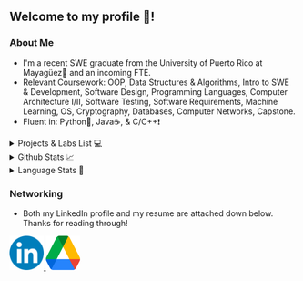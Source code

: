 ## Welcome to my profile 🥳!

### About Me
* I'm a recent SWE graduate from the University of Puerto Rico at Mayagüez🐾 and an incoming FTE.
* Relevant Coursework: OOP, Data Structures & Algorithms, Intro to SWE & Development, Software Design,
Programming Languages, Computer Architecture I/II, Software Testing, Software Requirements, Machine Learning, OS,
Cryptography, Databases, Computer Networks, Capstone.
* Fluent in: Python🐍, Java☕, & C/C++❗️

<details>
  <summary>Projects & Labs List 💻</summary>
  <ul>
  <li> Includes a list of my personal projects, coursework projects, club projects, and course labs. These are sorted
       in descending order: from my most recent projects to the oldest.
  </ul>

<table class="tg">
<thead>
    <tr>
        <th class="tg-c3ow">Project</th>
        <th class="tg-c3ow">Progress</th>
        <th class="tg-c3ow">Repository Links</th>
    </tr>

<tbody>
<tr>
    <td class="tg-c3ow"> Databases: Warehouse Inventory </td>
    <td class="tg-c3ow"> Completed </td>
    <td class="tg-c3ow"><a href="https://github.com/ymercad0/Databases-Inventory-Project"> Repo Link </a></td>
  </tr>

  <tr>
    <td class="tg-c3ow"> Bot-O-Mat: Multiprocessing </td>
    <td class="tg-c3ow"> Completed </td>
    <td class="tg-c3ow"><a href="https://github.com/ymercad0/Bot-O-Mat"> Repo Link </a></td>
  </tr>

 <tr>
    <td class="tg-c3ow"> Machine Learning: Text Classification </td>
    <td class="tg-c3ow"> Completed </td>
    <td class="tg-c3ow"><a href="https://github.com/ymercad0/Tweets-Disaster-Classification"> Repo Link </a></td>
  </tr>

 <tr>
    <td class="tg-c3ow"> OS Laboratories </td>
    <td class="tg-c3ow"> Completed </td>
    <td class="tg-c3ow"><a href="https://github.com/ymercad0/OS-Labs"> Repo Link </a></td>
  </tr>

 <tr>
    <td class="tg-c3ow"> Assembly: MSP430 Slot Machine </td>
    <td class="tg-c3ow"> Completed </td>
    <td class="tg-c3ow"><a href="https://github.com/ymercad0/KasinoGroup07"> Repo Link </a></td>
  </tr>

 <tr>
    <td class="tg-c3ow"> Pathway Internships (Full Stack) </td>
    <td class="tg-c3ow"> Completed </td>
    <td class="tg-c3ow"><a href="https://github.com/ymercad0/pathway"> Repo Link </a></td>
  </tr>

  <tr>
    <td class="tg-c3ow"> Caffe Etoile (Full Stack) </td>
    <td class="tg-c3ow"> Completed </td>
    <td class="tg-c3ow"><a href="https://github.com/ymercad0/caffe-etoile"> Repo Link </a></td>
  </tr>

  <tr>
    <td class="tg-c3ow"> Elevator System Prototype </td>
    <td class="tg-c3ow"> Completed </td>
    <td class="tg-c3ow"><a href="https://github.com/aquino35/elevator_system_prototype"> Repo Link </a></td>
  </tr>

  <tr>
    <td class="tg-c3ow"> Huffman Encoder </td>
    <td class="tg-c3ow"> Completed </td>
    <td class="tg-c3ow"><a href="https://github.com/ymercad0/Huffman-Encoder"> Repo Link </a></td>
  </tr>

  <tr>
    <td class="tg-c3ow"> Threads Processor Simulator </td>
    <td class="tg-c3ow"> Completed </td>
    <td class="tg-c3ow"><a href="https://github.com/ymercad0/Thread-Processing-Simulator"> Repo Link </a></td>
  </tr>

  <tr>
    <td class="tg-c3ow"> Data Structures Lab Repository </td>
    <td class="tg-c3ow"> Completed </td>
    <td class="tg-c3ow"><a href="https://github.com/ymercad0/Data-Structures-Labs"> Repo Link </a></td>
  </tr>

  <tr>
    <td class="tg-c3ow"> "Akamatsu": Discord Bot </td>
    <td class="tg-c3ow"> Completed </td>
    <td class="tg-c3ow"><a href="https://github.com/ymercad0/AkamatsuBot"> Repo Link </a></td>
  </tr>

  <tr>
    <td class="tg-c3ow"> Sudoku Backtracking Visualizer </td>
    <td class="tg-c3ow"> Completed </td>
    <td class="tg-c3ow"><a href="https://github.com/ymercad0/Sudoku-GUI"> Repo Link </a></td>
  </tr>


  <tr>
    <td class="tg-c3ow"> Pac-Man </td>
    <td class="tg-c3ow"> Completed </td>
    <td class="tg-c3ow"><a href="https://github.com/ymercad0/PacMan"> Repo Link </a></td>
  </tr>

  <tr>
    <td class="tg-c3ow"> Audio Visualizer </td>
    <td class="tg-c3ow"> Completed </td>
    <td class="tg-c3ow"><a href="https://github.com/ymercad0/AudioVisualizer"> Repo Link </a></td>
  </tr>

</tbody>
</table>
</details>

<details>
  <summary>Github Stats 📈</summary>
    <p align= "left">
        <img src="https://github-readme-stats-sigma-five.vercel.app/api?username=ymercad0&show_icons=true&count_private=true&theme=radical"/>
    </p>
</details>

<details>
  <summary>Language Stats 📔</summary>
    <p align= "left">
        <img src="https://github-readme-stats-sigma-five.vercel.app/api/top-langs/?username=ymercad0&langs_count=10&theme=radical&layout=compact"/>
    </p>
</details>

### Networking
* Both my LinkedIn profile and my resume are attached down below. Thanks for reading through!

<p align="left">
  <a href = "https://www.linkedin.com/in/yariel-mercado/">
    <img src="./icons/linkedin.png" height="60px" width="60px">
  </a>
  <a href="https://drive.google.com/file/d/1mvq2SbHbnxP41fKTBUOudlNvmgZfjj9M/view?usp=sharing">
    <img src="./icons/gdrive.png" height="60px" width="60px">
  </a>
 </p>

